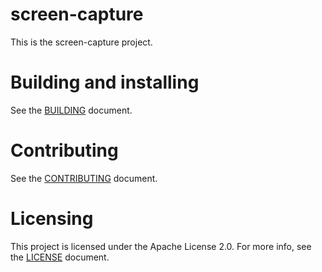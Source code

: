 # screen-capture

This is the screen-capture project.

# Building and installing

See the [BUILDING](BUILDING.md) document.

# Contributing

See the [CONTRIBUTING](CONTRIBUTING.md) document.

# Licensing

This project is licensed under the Apache License 2.0. For more info, see the [LICENSE](LICENSE.md) document.

